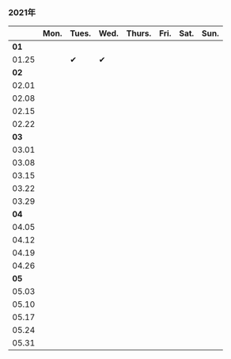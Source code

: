 ### 2021年
||Mon.|Tues.|Wed.|Thurs.|Fri.|Sat.|Sun.|
---|---|---|---|---|---|---|---
|**01**|||||||
|01.25|️|✔|✔|️|||
|**02**|||||||
|02.01|️|️|️|️|️|️|️
|02.08|️|️|️|️|️|️|️
|02.15|️|️|️|️|️|️|️
|02.22|️|️|️|️|️|️|️
|**03**|||||||️
|03.01|️|️|️|️|️|️|️
|03.08|️|️|️|️|️|️|️
|03.15|️|️|️|️|️|️|️
|03.22|️|️|️|️|️|️|️
|03.29|️|️|️|️|️|️|️
|**04**|||||||️
|04.05|️|️|️|️|️|️|️️
|04.12|️|️|️|️|️|️|️
|04.19|️|️|️|️|️|️|️
|04.26|️|️|️|️|️|️|️
|**05**|
|05.03|️|️|️|️|️|️|️
|05.10|️|️|️|️|️|️|
|05.17|️|️|️|️|️|️|
|05.24|️|️|️|️|️|️|
|05.31|️|️|️|️|️|️|

